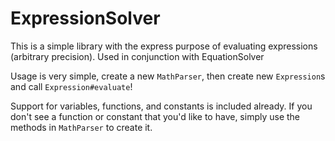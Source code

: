 # ExpressionSolver
This is a simple library with the express purpose of evaluating expressions (arbitrary precision). Used in conjunction with EquationSolver

Usage is very simple, create a new `MathParser`, then create new `Expression`s and call `Expression#evaluate`! 

Support for variables, functions, and constants is included already. If you don't see a function or constant that you'd like to have, 
simply use the methods in `MathParser` to create it.

